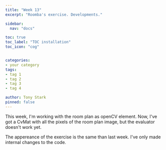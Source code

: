 ```yaml
---
title: "Week 13"
excerpt: "Roomba's exercise. Developments."

sidebar:
  nav: "docs"

toc: true
toc_label: "TOC installation"
toc_icon: "cog"


categories:
- your category
tags:
- tag 1
- tag 2
- tag 3
- tag 4

author: Tony Stark
pinned: false
---
```



This week, I'm working with the room plan as openCV element. Now, I've got a CvMat with all the pixels of the room plan image, but the evaluator doesn't work yet. 

The appereance of the exercise is the same than last week. I've only made internal changes to the code.

